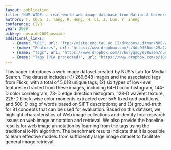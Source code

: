 ```yaml
---
layout: publication
title: "NUS-WIDE: a real-world web image database from National University of Singapore"
authors: T. Chua, J. Tang, R. Hong, H. Li, Z. Luo, Y. Zheng
conference: CIVR
year: 2009
bibkey: nuswide2009nuswide
additional_links:
   - {name: "URL", url: "ftp://vista.eng.tau.ac.il/dropbox/Litman/NUS-WIDE%20Homepage/NUS-WIDE%20Homepage.html"}
   - {name: "Features", url: "https://www.dropbox.com/s/4ds9f56xqs29a2z/nus_data.mat?dl=0"}
   - {name: "Tags", url: "https://www.dropbox.com/s/bwryqsqyev8waen/nus_gt.mat?dl=0"}
   - {name: "Tags (PCA projected)", url: "https://www.dropbox.com/s/18a9i6fadis6bj5/nus_tags_pca.mat?dl=0"}
---
```

This paper introduces a web image dataset created by NUS's Lab for Media Search. The dataset includes: (1) 269,648 images and the associated tags from Flickr, with a total of 5,018 unique tags; (2) six types of low-level features extracted from these images, including 64-D color histogram, 144-D color correlogram, 73-D edge direction histogram, 128-D wavelet texture, 225-D block-wise color moments extracted over 5x5 fixed grid partitions, and 500-D bag of words based on SIFT descriptions; and (3) ground-truth for 81 concepts that can be used for evaluation. Based on this dataset, we highlight characteristics of Web image collections and identify four research issues on web image annotation and retrieval. We also provide the baseline results for web image annotation by learning from the tags using the traditional k-NN algorithm. The benchmark results indicate that it is possible to learn effective models from sufficiently large image dataset to facilitate general image retrieval.
